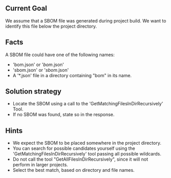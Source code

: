 ## Current Goal

We assume that a SBOM file was generated during project build.
We want to identify this file below the project directory.

## Facts

A SBOM file could have one of the following names:

* 'bom.json' or '*bom*.json' 
* 'sbom.json' or '*sbom*.json'
* A '*.json' file in a directory containing "bom" in its name.

## Solution strategy

* Locate the SBOM using a call to the 'GetMatchingFilesInDirRecursively' Tool.
* If no SBOM was found, state so in the response.

## Hints

* We expect the SBOM to be placed somewhere in the project directory.
* You can search for possible candidates yourself using the 'GetMatchingFilesInDirRecursively' tool passing all possible wildcards.
* Do not call the tool "GetAllFilesInDirRecursively", since it will not perform in larger projects.
* Select the best match, based on directory and file names.
